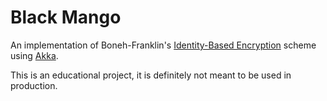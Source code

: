 # Black Mango

An implementation of Boneh-Franklin's [Identity-Based Encryption](https://link.springer.com/content/pdf/10.1007/3-540-44647-8_13.pdf) scheme using [Akka](https://akka.io/).

This is an educational project, it is definitely not meant to be used in production.